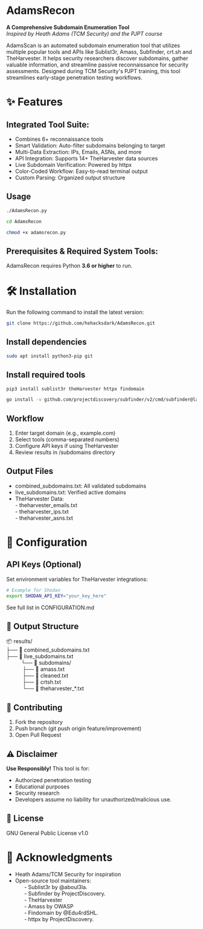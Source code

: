 # AdamsRecon
**A Comprehensive Subdomain Enumeration Tool**  
*Inspired by Heath Adams (TCM Security) and the PJPT course*

AdamsScan is an automated subdomain enumeration tool that utilizes multiple popular tools and APIs like Sublist3r, Amass, Subfinder, crt.sh and TheHarvester. It helps security researchers discover subdomains, gather valuable information, and streamline passive reconnaissance for security assessments. Designed during TCM Security's PJPT training, this tool streamlines early-stage penetration testing workflows.

# ✨ Features
## Integrated Tool Suite: 
- Combines 6+ reconnaissance tools  
- Smart Validation: Auto-filter subdomains belonging to target  
- Multi-Data Extraction: IPs, Emails, ASNs, and more  
- API Integration: Supports 14+ TheHarvester data sources  
- Live Subdomain Verification: Powered by httpx  
- Color-Coded Workflow: Easy-to-read terminal output  
- Custom Parsing: Organized output structure  

## Usage
```sh
./AdamsRecon.py
```
```sh
cd AdamsRecon
```
```sh
chmod +x adamsrecon.py
```


## Prerequisites & Required System Tools:
AdamsRecon requires Python **3.6 or higher** to run.  

# 🛠 Installation
Run the following command to install the latest version:
```sh
git clone https://github.com/hehacksdark/AdamsRecon.git
```
## Install dependencies
```sh
sudo apt install python3-pip git
```
## Install required tools
```sh
pip3 install sublist3r theHarvester httpx findomain
```
```sh
go install -v github.com/projectdiscovery/subfinder/v2/cmd/subfinder@latest
```

## Workflow
1. Enter target domain (e.g., example.com)
2. Select tools (comma-separated numbers)
3. Configure API keys if using TheHarvester
4. Review results in /subdomains directory

## Output Files
- combined_subdomains.txt: All validated subdomains
- live_subdomains.txt: Verified active domains
- TheHarvester Data:  
                    - theharvester_emails.txt  
                    - theharvester_ips.txt  
                    - theharvester_asns.txt

# 🔧 Configuration
## API Keys (Optional)
Set environment variables for TheHarvester integrations:
```sh
# Example for Shodan
export SHODAN_API_KEY="your_key_here"
```
See full list in CONFIGURATION.md

## 📂 Output Structure
📦 results/  
├── 📄 combined_subdomains.txt  
├── 📄 live_subdomains.txt  
&nbsp;&nbsp;&nbsp;&nbsp;&nbsp;&nbsp;&nbsp;&nbsp;&nbsp;&nbsp;└── 📁 subdomains/  
&nbsp;&nbsp;&nbsp;&nbsp;&nbsp;&nbsp;&nbsp;&nbsp;&nbsp;&nbsp;    ├── 📄 amass.txt  
&nbsp;&nbsp;&nbsp;&nbsp;&nbsp;&nbsp;&nbsp;&nbsp;&nbsp;&nbsp;    ├── 📄 cleaned.txt  
&nbsp;&nbsp;&nbsp;&nbsp;&nbsp;&nbsp;&nbsp;&nbsp;&nbsp;&nbsp;    ├── 📄 crtsh.txt  
&nbsp;&nbsp;&nbsp;&nbsp;&nbsp;&nbsp;&nbsp;&nbsp;&nbsp;&nbsp;    └── 📄 theharvester_*.txt  

## 🤝 Contributing  
1. Fork the repository  
2. Push branch (git push origin feature/improvement)  
3. Open Pull Request  

## ⚠️ Disclaimer
**Use Responsibly!** This tool is for:  

- Authorized penetration testing  
- Educational purposes  
- Security research  
- Developers assume no liability for unauthorized/malicious use.  

## 📜 License  
GNU General Public License v1.0

# 🙏 Acknowledgments
- Heath Adams/TCM Security for inspiration
- Open-source tool maintainers:  
&nbsp;&nbsp;&nbsp;&nbsp;&nbsp; - Sublist3r by @aboul3la.  
&nbsp;&nbsp;&nbsp;&nbsp;&nbsp; - Subfinder by ProjectDiscovery.  
&nbsp;&nbsp;&nbsp;&nbsp;&nbsp; - TheHarvester   
&nbsp;&nbsp;&nbsp;&nbsp;&nbsp; - Amass by OWASP  
&nbsp;&nbsp;&nbsp;&nbsp;&nbsp; - Findomain by @Edu4rdSHL.  
&nbsp;&nbsp;&nbsp;&nbsp;&nbsp; - httpx by ProjectDiscovery.  
